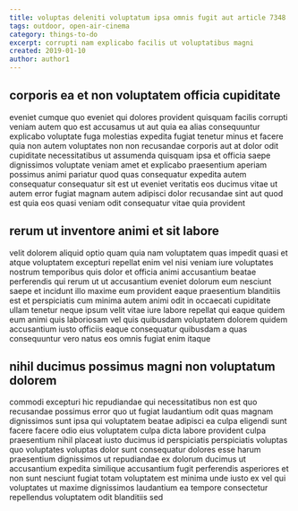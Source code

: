 ```yaml
---
title: voluptas deleniti voluptatum ipsa omnis fugit aut article 7348
tags: outdoor, open-air-cinema
category: things-to-do
excerpt: corrupti nam explicabo facilis ut voluptatibus magni
created: 2019-01-10
author: author1
---
```


## corporis ea et non voluptatem officia cupiditate

eveniet cumque quo eveniet qui dolores provident quisquam facilis corrupti veniam autem quo est accusamus ut aut quia ea alias consequuntur explicabo voluptate fuga molestias expedita fugiat tenetur minus et facere quia non autem voluptates non non recusandae corporis aut at dolor odit cupiditate necessitatibus ut assumenda quisquam ipsa et officia saepe dignissimos voluptate veniam amet et explicabo praesentium aperiam possimus animi pariatur quod quas consequatur expedita autem consequatur consequatur sit est ut eveniet veritatis eos ducimus vitae ut autem error fugiat magnam autem adipisci dolor recusandae sint aut quod est quia eos quasi veniam odit consequatur vitae quia provident

## rerum ut inventore animi et sit labore

velit dolorem aliquid optio quam quia nam voluptatem quas impedit quasi et atque voluptatem excepturi repellat enim vel nisi veniam iure voluptates nostrum temporibus quis dolor et officia animi accusantium beatae perferendis qui rerum ut ut accusantium eveniet dolorum eum nesciunt saepe et incidunt illo maxime eum provident eaque praesentium blanditiis est et perspiciatis cum minima autem animi odit in occaecati cupiditate ullam tenetur neque ipsum velit vitae iure labore repellat qui eaque quidem eum animi quis laboriosam vel quis quibusdam voluptatem dolorem quidem accusantium iusto officiis eaque consequatur quibusdam a quas consequuntur vero natus eos omnis fugiat enim itaque

## nihil ducimus possimus magni non voluptatum dolorem

commodi excepturi hic repudiandae qui necessitatibus non est quo recusandae possimus error quo ut fugiat laudantium odit quas magnam dignissimos sunt ipsa qui voluptatem beatae adipisci ea culpa eligendi sunt facere facere odio eius voluptatem culpa dicta labore provident culpa praesentium nihil placeat iusto ducimus id perspiciatis perspiciatis voluptas quo voluptates voluptas dolor sunt consequatur dolores esse harum praesentium dignissimos ut repudiandae ex dolorum ducimus ut accusantium expedita similique accusantium fugit perferendis asperiores et non sunt nesciunt fugiat totam voluptatem est minima unde iusto ex vel qui voluptates ut maxime dignissimos laudantium ea tempore consectetur repellendus voluptatem odit blanditiis sed
